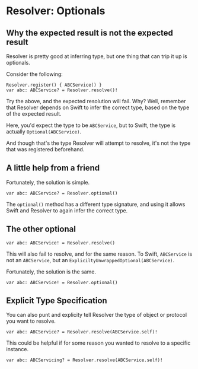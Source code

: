 #  Resolver: Optionals

## Why the expected result is not the expected result

Resolver is pretty good at inferring type, but one thing that can trip it up is optionals.

Consider the following:

```
Resolver.register() { ABCService() }
var abc: ABCService? = Resolver.resolve()!
```

Try the above, and the expected resolution will fail. Why? Well, remember that Resolver depends on Swift to infer the correct type, based on the type of the expected result.

Here, you'd expect the type to be `ABCService`, but to Swift, the type is actually `Optional(ABCService)`.

And though that's the type Resolver will attempt to resolve, it's not the type that was registered beforehand.

## A little help from a friend

Fortunately, the solution is simple.

```
var abc: ABCService? = Resolver.optional()
```

The `optional()` method has a different type signature, and using it allows Swift and Resolver to again infer the correct type.

## The other optional

```
var abc: ABCService! = Resolver.resolve()
```

This will also fail to resolve, and for the same reason. To Swift, `ABCService` is not an `ABCService`, but an `ExpliciltyUnwrappedOptional(ABCService)`.

Fortunately, the solution is the same.

```
var abc: ABCService! = Resolver.optional()
```

## Explicit Type Specification

You can also punt and explicity tell Resolver the type of object or protocol you want to resolve.

```
var abc: ABCService? = Resolver.resolve(ABCService.self)!
```

This could be helpful if for some reason you wanted to resolve to a specific instance.

```
var abc: ABCServicing? = Resolver.resolve(ABCService.self)!
```
